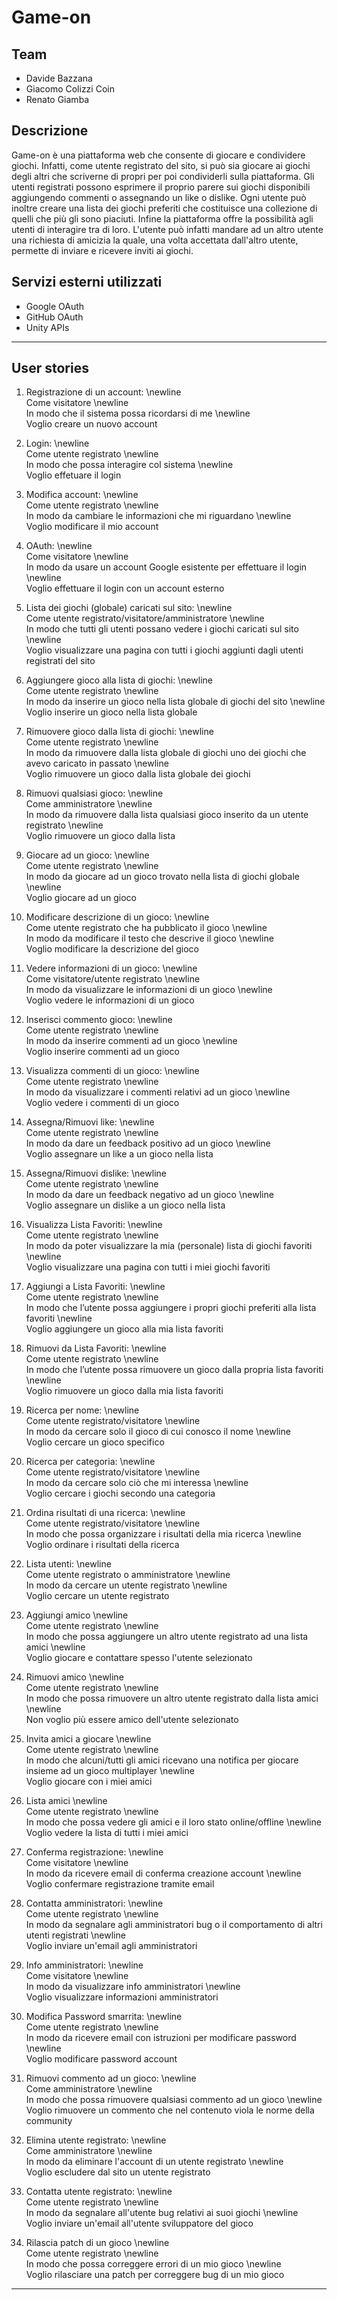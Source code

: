 # Game-on

## Team
- Davide Bazzana
- Giacomo Colizzi Coin
- Renato Giamba

## Descrizione

Game-on è una piattaforma web che consente di giocare e condividere giochi. Infatti, come utente registrato del sito, si può sia giocare ai giochi
degli altri che scriverne di propri per poi condividerli sulla piattaforma. Gli utenti registrati possono esprimere il proprio parere sui giochi
disponibili aggiungendo commenti o assegnando un like o dislike. Ogni utente può inoltre creare una lista dei giochi preferiti che costituisce una
collezione di quelli che più gli sono piaciuti. Infine la piattaforma offre la possibilità agli utenti di interagire tra di loro. L'utente può infatti
mandare ad un altro utente una richiesta di amicizia la quale, una volta accettata dall'altro utente, permette di inviare e ricevere inviti ai giochi.

## Servizi esterni utilizzati

- Google OAuth
- GitHub OAuth
- Unity APIs

---

## User stories

1) Registrazione di un account:
\newline
<br>Come visitatore
\newline
<br>In modo che il sistema possa ricordarsi di me
\newline
<br>Voglio creare un nuovo account

2) Login:
\newline
<br>Come utente registrato
\newline
<br>In modo che possa interagire col sistema
\newline
<br>Voglio effetuare il login

3) Modifica account:
\newline
<br>Come utente registrato
\newline
<br>In modo da cambiare le informazioni che mi riguardano
\newline
<br>Voglio modificare il mio account

4) OAuth:
\newline
<br>Come visitatore
\newline
<br>In modo da usare un account Google esistente per effettuare il login
\newline
<br>Voglio effettuare il login con un account esterno

5) Lista dei giochi (globale) caricati sul sito:
\newline
<br>Come utente registrato/visitatore/amministratore 
\newline
<br>In modo che tutti gli utenti possano vedere i giochi caricati sul sito
\newline
<br>Voglio visualizzare una pagina con tutti i giochi aggiunti dagli utenti registrati del sito

6) Aggiungere gioco alla lista di giochi:
\newline
<br>Come utente registrato
\newline
<br>In modo da inserire un gioco nella lista globale di giochi del sito
\newline
<br>Voglio inserire un gioco nella lista globale

7) Rimuovere gioco dalla lista di giochi:
\newline
<br>Come utente registrato
\newline
<br>In modo da rimuovere dalla lista globale di giochi uno dei giochi che avevo caricato in passato
\newline
<br>Voglio rimuovere un gioco dalla lista globale dei giochi

8) Rimuovi qualsiasi gioco:
\newline
<br>Come amministratore
\newline
<br>In modo da rimuovere dalla lista qualsiasi gioco inserito da un utente registrato
\newline
<br>Voglio rimuovere un gioco dalla lista

9) Giocare ad un gioco:
\newline
<br>Come utente registrato
\newline
<br>In modo da giocare ad un gioco trovato nella lista di giochi globale
\newline
<br>Voglio giocare ad un gioco

10) Modificare descrizione di un gioco:
\newline
<br>Come utente registrato che ha pubblicato il gioco
\newline
<br>In modo da modificare il testo che descrive il gioco
\newline
<br>Voglio modificare la descrizione del gioco

11) Vedere informazioni di un gioco:
\newline
<br>Come visitatore/utente registrato
\newline
<br>In modo da visualizzare le informazioni di un gioco
\newline
<br>Voglio vedere le informazioni di un gioco

12) Inserisci commento gioco:
\newline
<br>Come utente registrato
\newline
<br>In modo da inserire commenti ad un gioco
\newline
<br>Voglio inserire commenti ad un gioco

13) Visualizza commenti di un gioco:
\newline
<br>Come utente registrato
\newline
<br>In modo da visualizzare i commenti relativi ad un gioco
\newline
<br>Voglio vedere i commenti di un gioco

14) Assegna/Rimuovi like:
\newline
<br>Come utente registrato
\newline
<br>In modo da dare un feedback positivo ad un gioco
\newline
<br>Voglio assegnare un like a un gioco nella lista

15) Assegna/Rimuovi dislike:
\newline
<br>Come utente registrato
\newline
<br>In modo da dare un feedback negativo ad un gioco
\newline
<br>Voglio assegnare un dislike a un gioco nella lista

16) Visualizza Lista Favoriti:
\newline
<br>Come utente registrato
\newline
<br>In modo da poter visualizzare la mia (personale) lista di giochi favoriti
\newline
<br>Voglio visualizzare una pagina con tutti i miei giochi favoriti

17) Aggiungi a Lista Favoriti:
\newline
<br>Come utente registrato
\newline
<br>In modo che l’utente possa aggiungere i propri giochi preferiti alla lista favoriti
\newline
<br>Voglio aggiungere un gioco alla mia lista favoriti

18) Rimuovi da Lista Favoriti:
\newline
<br>Come utente registrato
\newline
<br>In modo che l’utente possa rimuovere un gioco dalla propria lista favoriti
\newline
<br>Voglio rimuovere un gioco dalla mia lista favoriti

19) Ricerca per nome:
\newline
<br>Come utente registrato/visitatore
\newline
<br>In modo da cercare solo il gioco di cui conosco il nome
\newline
<br>Voglio cercare un gioco specifico

20) Ricerca per categoria:
\newline
<br>Come utente registrato/visitatore
\newline
<br>In modo da cercare solo ciò che mi interessa
\newline
<br>Voglio cercare i giochi secondo una categoria

21) Ordina risultati di una ricerca:
\newline
<br>Come utente registrato/visitatore
\newline
<br>In modo che possa organizzare i risultati della mia ricerca
\newline
<br>Voglio ordinare i risultati della ricerca

22) Lista utenti:
\newline
<br>Come utente registrato o amministratore
\newline
<br>In modo da cercare un utente registrato
\newline
<br>Voglio cercare un utente registrato

23) Aggiungi amico
\newline
<br> Come utente registrato
\newline
<br> In modo che possa aggiungere un altro utente registrato ad una lista amici
\newline
<br> Voglio giocare e contattare spesso l'utente selezionato

24) Rimuovi amico
\newline
<br> Come utente registrato
\newline
<br> In modo che possa rimuovere un altro utente registrato dalla lista amici
\newline
<br> Non voglio più essere amico dell'utente selezionato

25) Invita amici a giocare
\newline
<br> Come utente registrato
\newline
<br> In modo che alcuni/tutti gli amici ricevano una notifica per giocare insieme ad un gioco multiplayer
\newline
<br> Voglio giocare con i miei amici

26) Lista amici
\newline
<br> Come utente registrato
\newline
<br> In modo che possa vedere gli amici e il loro stato online/offline
\newline
<br> Voglio vedere la lista di tutti i miei amici

27) Conferma registrazione:
\newline
<br>Come visitatore
\newline
<br>In modo da ricevere email di conferma creazione account
\newline
<br>Voglio confermare registrazione tramite email

28) Contatta amministratori:
\newline
<br>Come utente registrato
\newline
<br>In modo da segnalare agli amministratori bug o il comportamento di altri utenti registrati
\newline
<br>Voglio inviare un'email agli amministratori

29) Info amministratori:
\newline
<br>Come visitatore
\newline
<br>In modo da visualizzare info amministratori
\newline
<br>Voglio visualizzare informazioni amministratori

30) Modifica Password smarrita:
\newline
<br>Come utente registrato
\newline
<br>In modo da ricevere email con istruzioni per modificare password
\newline
<br>Voglio modificare password account

31) Rimuovi commento ad un gioco:
\newline
<br> Come amministratore
\newline
<br> In modo che possa rimuovere qualsiasi commento ad un gioco
\newline
<br> Voglio rimuovere un commento che nel contenuto viola le norme della community

32) Elimina utente registrato:
\newline
<br>Come amministratore
\newline
<br>In modo da eliminare l'account di un utente registrato
\newline
<br>Voglio escludere dal sito un utente registrato

33) Contatta utente registrato:
\newline
<br>Come utente registrato
\newline
<br>In modo da segnalare all'utente bug relativi ai suoi giochi
\newline
<br>Voglio inviare un'email all'utente sviluppatore del gioco

34) Rilascia patch di un gioco
\newline
<br> Come utente registrato
\newline
<br> In modo che possa correggere errori di un mio gioco
\newline
<br> Voglio rilasciare una patch per correggere bug di un mio gioco

---

